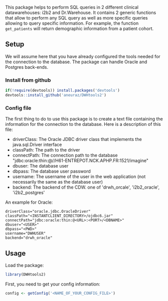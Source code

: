 This package helps to perform SQL queries in 2 different clinical datawarehouses: i2b2 and Dr.Warehouse. 
It contains 2 generic functions that allow to perform any SQL query as well as more specific queries allowing to query specific information. For example, the function `get_patients` will return demographic information from a patient cohort. 

## Setup

We will assume here that you have already configured the tools needed for the connection to the database. The package can handle Oracle and Postgres back-ends. 

### Install from github

```r
if(!require(devtools)) install.packages('devtools')
devtools::install_github('aneuraz/DWHtools2')
```


### Config file

The first thing to do to use this package is to create a text file containing the information for the connection to the database. 
Here is a description of this file: 

- driverClass: The Oracle JDBC driver class that implements the java.sql.Driver interface
- classPath: The path to the driver
- connectPath: The connection path to the database "jdbc:oracle:thin:@//H61-ENTREPOT.NCK.APHP.FR:1521/imagine"
- dbuser: The database user 
- dbpass: The database user password
- username: The username of the user in the web application (not necessarily the same as the database user)
- backend: The backend of the CDW. one of 'drwh_orcale', 'i2b2_oracle', 'i2b2_postgres'

An example for Oracle: 

```
driverClass="oracle.jdbc.OracleDriver"
classPath="<INSTANTCLIENT_DIRECTORY>/ojdbc6.jar"
connectPath="jdbc:oracle:thin:@<URL>:<PORT>/<DBNAME>"
dbuser="<USER>"
dbpass="<PWD>"
username="DWHUSER"
backend="drwh_oracle"
```

## Usage

Load the package: 
```r
library(DWHtools2)
```

First, you need to get your config information:
```r
config <- getConfig('<NAME_OF_YOUR_CONFIG_FILE>')
```



